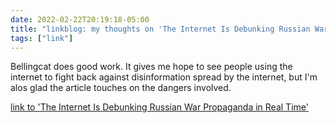 ```yaml
---
date: 2022-02-22T20:19:18-05:00
title: "linkblog: my thoughts on 'The Internet Is Debunking Russian War Propaganda in Real Time'"
tags: ["link"]
---
```

Bellingcat does good work. It gives me hope to see people using the internet to fight back against disinformation spread by the internet, but I'm alos glad the article touches on the dangers involved.
 
[link to 'The Internet Is Debunking Russian War Propaganda in Real Time'](https://www.vice.com/en/article/7kb75e/the-internet-is-debunking-russian-war-propaganda-in-real-time)
